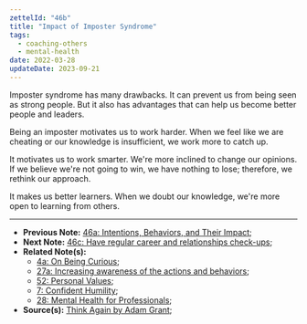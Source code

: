 ```yaml
---
zettelId: "46b"
title: "Impact of Imposter Syndrome"
tags:
  - coaching-others
  - mental-health
date: 2022-03-28
updateDate: 2023-09-21
---
```


Imposter syndrome has many drawbacks. It can prevent us from being seen as strong people. But it also has advantages that can help us become better people and leaders.

Being an imposter motivates us to work harder. When we feel like we are cheating or our knowledge is insufficient, we work more to catch up.

It motivates us to work smarter. We're more inclined to change our opinions. If we believe we're not going to win, we have nothing to lose; therefore, we rethink our approach.

It makes us better learners. When we doubt our knowledge, we're more open to learning from others.

---

- **Previous Note:** [46a: Intentions, Behaviors, and Their Impact](/notes/46a/);
- **Next Note:** [46c: Have regular career and relationships check-ups](/notes/46c/);
- **Related Note(s):**
  - [4a: On Being Curious](/notes/4a/);
  - [27a: Increasing awareness of the actions and behaviors](/notes/27a/);
  - [52: Personal Values](/notes/52/);
  - [7: Confident Humility](/notes/7/);
  - [28: Mental Health for Professionals](/notes/28/);
- **Source(s):** [Think Again by Adam Grant](/books/think-again-by-adam-grant-book-summary-review-and-notes/);
